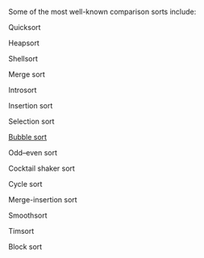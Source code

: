 
Some of the most well-known comparison sorts include:

Quicksort

Heapsort

Shellsort

Merge sort

Introsort

Insertion sort

Selection sort

[Bubble sort](./Bubble)

Odd–even sort

Cocktail shaker sort

Cycle sort

Merge-insertion sort

Smoothsort

Timsort

Block sort

